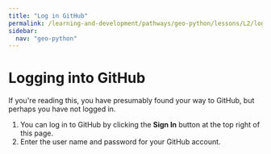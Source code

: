 ```yaml
---
title: "Log in GitHub"
permalink: /learning-and-development/pathways/geo-python/lessons/L2/log-in-GitHub/
sidebar:
  nav: "geo-python"
---
```



# Logging into GitHub

If you\'re reading this, you have presumably found your way to GitHub,
but perhaps you have not logged in.

1.  You can log in to GitHub by clicking the **Sign In** button at the
    top right of this page.
2.  Enter the user name and password for your GitHub account.
